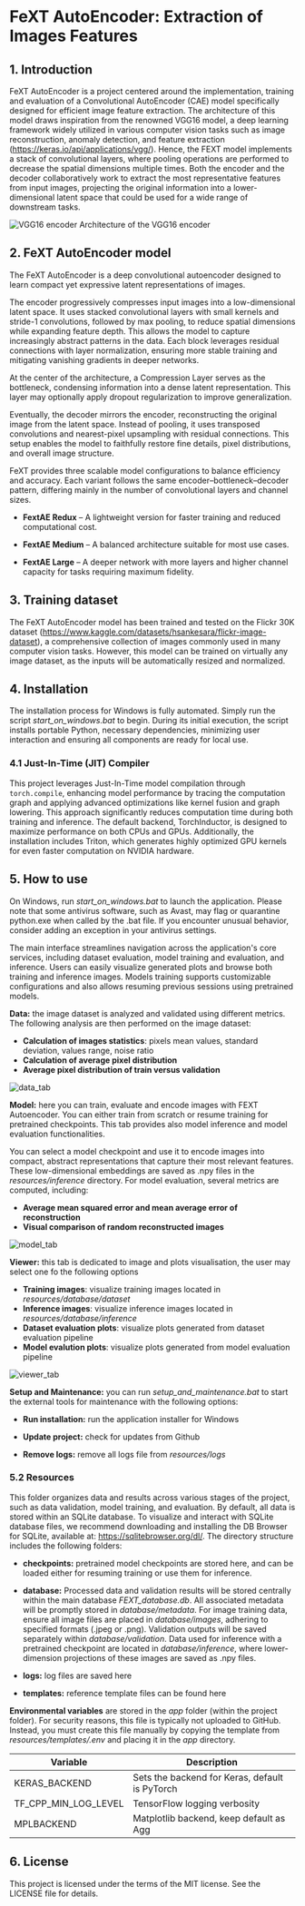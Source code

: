 # FeXT AutoEncoder: Extraction of Images Features

## 1. Introduction
FeXT AutoEncoder is a project centered around the implementation, training and evaluation of a Convolutional AutoEncoder (CAE) model specifically designed for efficient image feature extraction. The architecture of this model draws inspiration from the renowned VGG16 model, a deep learning framework widely utilized in various computer vision tasks such as image reconstruction, anomaly detection, and feature extraction (https://keras.io/api/applications/vgg/). Hence, the FEXT model implements a stack of convolutional layers, where pooling operations are performed to decrease the spatial dimensions multiple times. Both the encoder and the decoder collaboratively work to extract the most representative features from input images, projecting the original information into a lower-dimensional latent space that could be used for a wide range of downstream tasks.

![VGG16 encoder](FEXT/app/assets/figures/VGG16_encoder.png)
Architecture of the VGG16 encoder

## 2. FeXT AutoEncoder model
The FeXT AutoEncoder is a deep convolutional autoencoder designed to learn compact yet expressive latent representations of images.

The encoder progressively compresses input images into a low-dimensional latent space. It uses stacked convolutional layers with small kernels and stride-1 convolutions, followed by max pooling, to reduce spatial dimensions while expanding feature depth. This allows the model to capture increasingly abstract patterns in the data.
Each block leverages residual connections with layer normalization, ensuring more stable training and mitigating vanishing gradients in deeper networks.

At the center of the architecture, a Compression Layer serves as the bottleneck, condensing information into a dense latent representation. This layer may optionally apply dropout regularization to improve generalization.

Eventually, the decoder mirrors the encoder, reconstructing the original image from the latent space. Instead of pooling, it uses transposed convolutions and nearest-pixel upsampling with residual connections. This setup enables the model to faithfully restore fine details, pixel distributions, and overall image structure.

FeXT provides three scalable model configurations to balance efficiency and accuracy. Each variant follows the same encoder–bottleneck–decoder pattern, differing mainly in the number of convolutional layers and channel sizes.

- **FextAE Redux** – A lightweight version for faster training and reduced computational cost.

- **FextAE Medium** – A balanced architecture suitable for most use cases.

- **FextAE Large** – A deeper network with more layers and higher channel capacity for tasks requiring maximum fidelity.

## 3. Training dataset
The FeXT AutoEncoder model has been trained and tested on the Flickr 30K dataset (https://www.kaggle.com/datasets/hsankesara/flickr-image-dataset), a comprehensive collection of images commonly used in many computer vision tasks. However, this model can be trained on virtually any image dataset, as the inputs will be automatically resized and normalized.

## 4. Installation
The installation process for Windows is fully automated. Simply run the script *start_on_windows.bat* to begin. During its initial execution, the script installs portable Python, necessary dependencies, minimizing user interaction and ensuring all components are ready for local use.  



### 4.1 Just-In-Time (JIT) Compiler
This project leverages Just-In-Time model compilation through `torch.compile`, enhancing model performance by tracing the computation graph and applying advanced optimizations like kernel fusion and graph lowering. This approach significantly reduces computation time during both training and inference. The default backend, TorchInductor, is designed to maximize performance on both CPUs and GPUs. Additionally, the installation includes Triton, which generates highly optimized GPU kernels for even faster computation on NVIDIA hardware. 

## 5. How to use
On Windows, run *start_on_windows.bat* to launch the application. Please note that some antivirus software, such as Avast, may flag or quarantine python.exe when called by the .bat file. If you encounter unusual behavior, consider adding an exception in your antivirus settings.

The main interface streamlines navigation across the application's core services, including dataset evaluation, model training and evaluation, and inference. Users can easily visualize generated plots and browse both training and inference images. Models training supports customizable configurations and also allows resuming previous sessions using pretrained models.

**Data:** the image dataset is analyzed and validated using different metrics. The following analysis are then performed on the image dataset:

- **Calculation of images statistics**: pixels mean values, standard deviation, values range, noise ratio
- **Calculation of average pixel distribution**
- **Average pixel distribution of train versus validation**   

![data_tab](FEXT/app/assets/figures/data_tab.png)

**Model:** here you can train, evaluate and encode images with FEXT Autoencoder. You can either train from scratch or resume training for pretrained checkpoints. This tab provides also model inference and model evaluation functionalities. 

You can select a model checkpoint and use it to encode images into compact, abstract representations that capture their most relevant features. These low-dimensional embeddings are saved as .npy files in the *resources/inference* directory. For model evaluation, several metrics are computed, including:

- **Average mean squared error and mean average error of reconstruction** 
- **Visual comparison of random reconstructed images** 

![model_tab](FEXT/app/assets/figures/model_tab.gif)


**Viewer:** this tab is dedicated to image and plots visualisation, the user may select one fo the following options
- **Training images**: visualize training images located in *resources/database/dataset*  
- **Inference images**: visualize inference images located in *resources/database/inference*  
- **Dataset evaluation plots**: visualize plots generated from dataset evaluation pipeline  
- **Model evalution plots**: visualize plots generated from model evaluation pipeline  

![viewer_tab](FEXT/app/assets/figures/viewer_tab.png)


**Setup and Maintenance:** you can run *setup_and_maintenance.bat* to start the external tools for maintenance with the following options:

- **Run installation:** run the application installer for Windows

- **Update project:** check for updates from Github
- **Remove logs:** remove all logs file from *resources/logs*


### 5.2 Resources
This folder organizes data and results across various stages of the project, such as data validation, model training, and evaluation. By default, all data is stored within an SQLite database. To visualize and interact with SQLite database files, we recommend downloading and installing the DB Browser for SQLite, available at: https://sqlitebrowser.org/dl/. The directory structure includes the following folders:

- **checkpoints:** pretrained model checkpoints are stored here, and can be loaded either for resuming training or use them for inference.

- **database:** Processed data and validation results will be stored centrally within the main database *FEXT_database.db*. All associated metadata will be promptly stored in *database/metadata*. For image training data, ensure all image files are placed in *database/images*, adhering to specified formats (.jpeg or .png). Validation outputs will be saved separately within *database/validation*. Data used for inference with a pretrained checkpoint are located in *database/inference*, where lower-dimension projections of these images are saved as .npy files.

- **logs:** log files are saved here

- **templates:** reference template files can be found here
 
**Environmental variables** are stored in the *app* folder (within the project folder). For security reasons, this file is typically not uploaded to GitHub. Instead, you must create this file manually by copying the template from *resources/templates/.env* and placing it in the *app* directory.

| Variable              | Description                                      |
|-----------------------|--------------------------------------------------|
| KERAS_BACKEND         | Sets the backend for Keras, default is PyTorch   |
| TF_CPP_MIN_LOG_LEVEL  | TensorFlow logging verbosity                     |
| MPLBACKEND            | Matplotlib backend, keep default as Agg          |

## 6. License
This project is licensed under the terms of the MIT license. See the LICENSE file for details.
